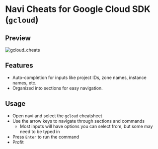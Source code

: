 # Navi Cheats for Google Cloud SDK (`gcloud`)

## Preview

![gcloud_cheats](https://github.com/user-attachments/assets/c70f00d8-00e3-4122-bdb9-9be79d508bd7)

## Features

- Auto-completion for inputs like project IDs, zone names, instance names, etc.
- Organized into sections for easy navigation.

## Usage

- Open navi and select the `gcloud` cheatsheet
- Use the arrow keys to navigate through sections and commands
    - Most inputs will have options you can select from, but some may need to be typed in
- Press `Enter` to run the command
- Profit
